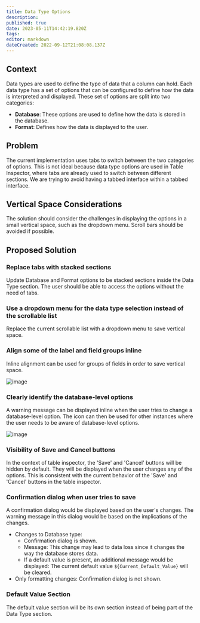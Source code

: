 ```yaml
---
title: Data Type Options
description: 
published: true
date: 2023-05-11T14:42:19.820Z
tags: 
editor: markdown
dateCreated: 2022-09-12T21:08:08.137Z
---
```


## Context

Data types are used to define the type of data that a column can hold. Each data type has a set of options that can be configured to define how the data is interpreted and displayed. These set of options are split into two categories:

- **Database**: These options are used to define how the data is stored in the database.
- **Format**: Defines how the data is displayed to the user.

## Problem

The current implementation uses tabs to switch between the two categories of options. This is not ideal because data type options are used in Table Inspector, where tabs are already used to switch between different sections. We are trying to avoid having a tabbed interface within a tabbed interface.

## Vertical Space Considerations

The solution should consider the challenges in displaying the options in a small vertical space, such as the dropdown menu. Scroll bars should be avoided if possible.

## Proposed Solution

### Replace tabs with stacked sections

Update Database and Format options to be stacked sections inside the Data Type section. The user should be able to access the options without the need of tabs.

### Use a dropdown menu for the data type selection instead of the scrollable list

Replace the current scrollable list with a dropdown menu to save vertical space.

### Align some of the label and field groups inline

Inline alignment can be used for groups of fields in order to save vertical space.

![image](/assets/design/specs/data-type-options/6VPzH8Cd7USbhf6jZpzQvc.png)

### Clearly identify the database-level options

A warning message can be displayed inline when the user tries to change a database-level option. The icon can then be used for other instances where the user needs to be aware of database-level options.

![image](/assets/design/specs/data-type-options/fpnLR7JtkJJZXGybZoYL8d.png)

### Visibility of Save and Cancel buttons

In the context of table inspector, the 'Save' and 'Cancel' buttons will be hidden by default. They will be displayed when the user changes any of the options. This is consistent with the current behavior of the 'Save' and 'Cancel' buttons in the table inspector.

### Confirmation dialog when user tries to save

A confirmation dialog would be displayed based on the user's changes. The warning message in this dialog would be based on the implications of the changes.
* Changes to Database type:
  - Confirmation dialog is shown.
  - Message: This change may lead to data loss since it changes the way the database stores data.
  - If a default value is present, an additional message would be displayed: The current default value `${Current_Default_Value}` will be cleared.
* Only formatting changes: Confirmation dialog is not shown.

### Default Value Section

The default value section will be its own section instead of being part of the Data Type section.

